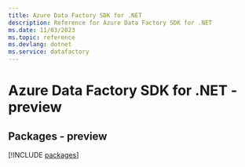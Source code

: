 ```yaml
---
title: Azure Data Factory SDK for .NET
description: Reference for Azure Data Factory SDK for .NET
ms.date: 11/03/2023
ms.topic: reference
ms.devlang: dotnet
ms.service: datafactory
---
```

# Azure Data Factory SDK for .NET - preview
## Packages - preview
[!INCLUDE [packages](data-factory-index.md)]
